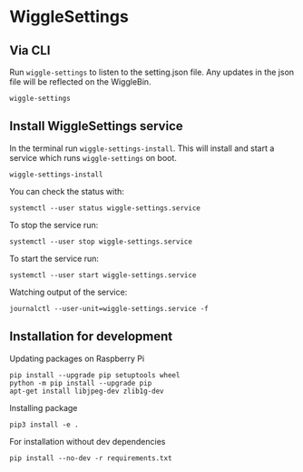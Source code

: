 # WiggleSettings

## Via CLI

Run `wiggle-settings` to listen to the setting.json file. Any updates in the json file will be reflected on the WiggleBin.

```
wiggle-settings
```

## Install WiggleSettings service

In the terminal run `wiggle-settings-install`. This will install and start a service which runs `wiggle-settings` on boot.

```
wiggle-settings-install
```


You can check the status with:

```
systemctl --user status wiggle-settings.service
```

To stop the service run:

```
systemctl --user stop wiggle-settings.service
```

To start the service run:

```
systemctl --user start wiggle-settings.service
```

Watching output of the service:

```
journalctl --user-unit=wiggle-settings.service -f
```

## Installation for development

Updating packages on Raspberry Pi
```
pip install --upgrade pip setuptools wheel
python -m pip install --upgrade pip
apt-get install libjpeg-dev zlib1g-dev
```

Installing package
```
pip3 install -e .
```

For installation without dev dependencies
```
pip install --no-dev -r requirements.txt
```